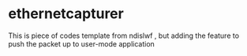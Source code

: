 # ethernetcapturer
This is piece of codes template from ndislwf , but adding the feature to push the packet up to user-mode application
